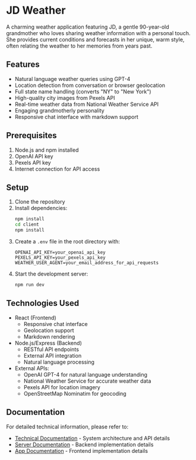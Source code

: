 # JD Weather

A charming weather application featuring JD, a gentle 90-year-old grandmother who loves sharing weather information with a personal touch. She provides current conditions and forecasts in her unique, warm style, often relating the weather to her memories from years past.

## Features
- Natural language weather queries using GPT-4
- Location detection from conversation or browser geolocation
- Full state name handling (converts "NY" to "New York")
- High-quality city images from Pexels API
- Real-time weather data from National Weather Service API
- Engaging grandmotherly personality
- Responsive chat interface with markdown support

## Prerequisites
1. Node.js and npm installed
2. OpenAI API key
3. Pexels API key
4. Internet connection for API access

## Setup
1. Clone the repository
2. Install dependencies:
   ```bash
   npm install
   cd client
   npm install
   ```
3. Create a `.env` file in the root directory with:
   ```
   OPENAI_API_KEY=your_openai_api_key
   PEXELS_API_KEY=your_pexels_api_key
   WEATHER_USER_AGENT=your_email_address_for_api_requests
   ```
4. Start the development server:
   ```bash
   npm run dev
   ```

## Technologies Used
- React (Frontend)
  - Responsive chat interface
  - Geolocation support
  - Markdown rendering
- Node.js/Express (Backend)
  - RESTful API endpoints
  - External API integration
  - Natural language processing
- External APIs:
  - OpenAI GPT-4 for natural language understanding
  - National Weather Service for accurate weather data
  - Pexels API for location imagery
  - OpenStreetMap Nominatim for geocoding

## Documentation
For detailed technical information, please refer to:
- [Technical Documentation](./TECHNICAL.md) - System architecture and API details
- [Server Documentation](./server.js.md) - Backend implementation details
- [App Documentation](./client/src/App.js.md) - Frontend implementation details
